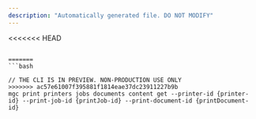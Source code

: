 ```yaml
---
description: "Automatically generated file. DO NOT MODIFY"
---
```


<<<<<<< HEAD
```cli

=======
```bash

// THE CLI IS IN PREVIEW. NON-PRODUCTION USE ONLY
>>>>>>> ac57e61007f395881f1814eae37dc23911227b9b
mgc print printers jobs documents content get --printer-id {printer-id} --print-job-id {printJob-id} --print-document-id {printDocument-id}

```